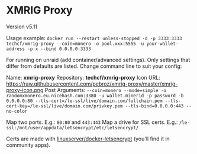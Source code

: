 # XMRIG Proxy

Version v5.11

Usage example:
`docker run --restart unless-stopped -d -p 3333:3333 techcf/xmrig-proxy --coin=monero -o pool.xxx:5555 -u your-wallet-address -p x --bind 0.0.0.0:3333`

For running on unraid (add container/advanced settings). Only settings that differ from defaults are listed. Change command line to suit your config:

Name: **xmrig-proxy**
Repository: **techcf/xmrig-proxy**
Icon URL: https://raw.githubusercontent.com/pebroz/xmrig-proxy/master/xmrig-proxy-icon.png
Post Arguments: `--coin=monero --mode=simple -o randomxmonero.eu.nicehash.com:3380 -u wallet.minerid -p password -b 0.0.0.0:80 --tls-cert=/le-ssl/live/domain.com/fullchain.pem --tls-cert-key=/le-ssl/live/domain.com/privkey.pem --tls-bind=0.0.0.0:443 --no-color`

Map two ports. E.g.: `80:80` and `443:443`
Map a drive for SSL certs. E.g.: `/le-ssl:/mnt/user/appdata/letsencrypt/etc/letsencrypt/`

Certs are made with [linuxserver/docker-letsencrypt](https://forums.unraid.net/topic/51808-support-linuxserverio-letsencrypt-nginx/) (you'll find it in community apps).